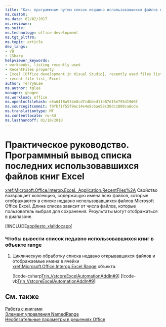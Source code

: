 ```yaml
---
title: "Как: программным путем список недавно использовавшихся файлов книг Excel | Документы Microsoft"
ms.custom: 
ms.date: 02/02/2017
ms.reviewer: 
ms.suite: 
ms.technology: office-development
ms.tgt_pltfrm: 
ms.topic: article
dev_langs:
- VB
- CSharp
helpviewer_keywords:
- workbooks, listing recently used
- RecentFiles property
- Excel [Office development in Visual Studio], recently used files listing
- recent file list, Excel
author: TerryGLee
ms.author: tglee
manager: ghogen
ms.workload: office
ms.openlocfilehash: e8a64f8a934e8cd7cdbbed11a87d15e795d19d0f
ms.sourcegitcommit: f9fbf1f55f9ac14e4e5c6ae58c30dc1800ca6cda
ms.translationtype: MT
ms.contentlocale: ru-RU
ms.lasthandoff: 01/10/2018
---
```

# <a name="how-to-programmatically-list-recently-used-workbook-files"></a>Практическое руководство. Программный вывод списка последних использовавшихся файлов книг Excel
  <xref:Microsoft.Office.Interop.Excel._Application.RecentFiles%2A> Свойство возвращает коллекцию, содержащую имена всех файлов, которые отображаются в списке недавно использовавшихся файлов Microsoft Office Excel. Длина списка зависит от числа файлов, которые пользователь выбрал для сохранения. Результаты могут отображаться в диапазоне.  
  
 [!INCLUDE[appliesto_xlalldocapp](../vsto/includes/appliesto-xlalldocapp-md.md)]  
  
### <a name="to-list-recently-used-workbooks-in-a-range-object"></a>Чтобы вывести список недавно использовавшихся книг в объекте range  
  
1.  Циклическую обработку списка недавно открывавшихся файлов и отображаемые имена в ячейки <xref:Microsoft.Office.Interop.Excel.Range> объекта.  
  
     [!code-csharp[Trin_VstcoreExcelAutomationAddIn#9](../vsto/codesnippet/CSharp/trin_vstcoreexcelautomationaddin/ThisAddIn.cs#9)]
     [!code-vb[Trin_VstcoreExcelAutomationAddIn#9](../vsto/codesnippet/VisualBasic/trin_vstcoreexcelautomationaddin/ThisAddIn.vb#9)]  
  
## <a name="see-also"></a>См. также  
 [Работа с книгами](../vsto/working-with-workbooks.md)   
 [Элемент управления NamedRange](../vsto/namedrange-control.md)   
 [Необязательные параметры в решениях Office](../vsto/optional-parameters-in-office-solutions.md)  
  
  